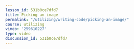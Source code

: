 ```yaml
---
lesson_id: 531b0ce7dfd7
title: Picking an image
permalink: "/utilizing/writing-code/picking-an-image/"
course: utilizing
vimeo: '259610227'
type: video
discussion_id: 531b0ce7dfd7
---
```



